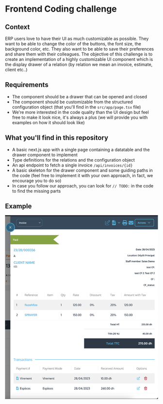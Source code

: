 # Frontend Coding challenge

## Context

ERP users love to have their UI as much customizable as possible. They want to be able to change the color of the buttons, the font size, the background color, etc. They also want to be able to save their preferences and share them with their colleagues.
The objective of this challenge is to create an implementation of a highly customizable UI component which is the display drawer of a relation (by relation we mean an invoice, estimate, client etc..)

## Requirements

- The component should be a drawer that can be opened and closed
- The component should be customizable from the structured configuration object (that you'll find in the `src/app/page.tsx` file)
- We're more interested in the code quality than the UI design but feel free to make it look nice, it's always a plus (we will provide you with examples on how it should look like)

## What you'll find in this repository
- A basic next.js app with a single page containing a datatable and the drawer component to implement
- Type definitions for the relations and the configuration object
- An api endpoint to fetch a single invoice `/api/invoices/{id}`
- A basic skeleton for the drawer component and some guiding paths in the code (feel free to implement it with your own approach, in fact, we encourage you to do so)
- In case you follow our approach, you can look for `// TODO:` in the code to find the missing parts

## Example
![example drawer](./example.png)
